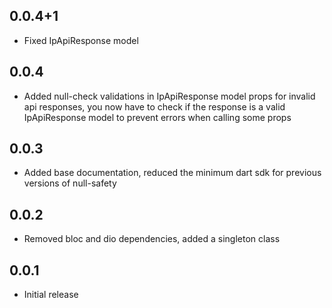 ## 0.0.4+1

* Fixed IpApiResponse model

## 0.0.4

* Added null-check validations in IpApiResponse model props for invalid api responses, you now have to check if the response is a valid IpApiResponse model to prevent errors when calling some props

## 0.0.3

* Added base documentation, reduced the minimum dart sdk for previous versions of null-safety

## 0.0.2

* Removed bloc and dio dependencies, added a singleton class

## 0.0.1

* Initial release
